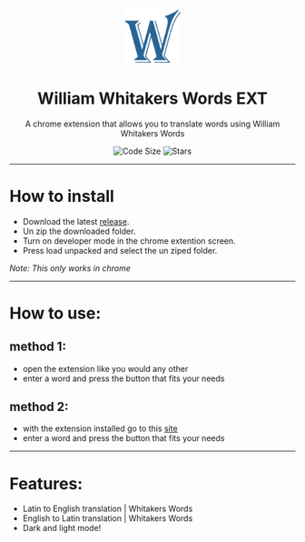 <div align="center">
  <!-- Logo and Title -->
  <img src="./images/icon.png" alt="logo" width="20%"/>
  <h1>William Whitakers Words EXT</h1>
  <p>A chrome extension that allows you to translate words using William Whitakers Words</p>

<!-- Fancy badges -->
<img src="https://img.shields.io/github/languages/code-size/cqb13/William-Whitakers-Words-EXT" alt="Code Size">
<img src="https://img.shields.io/github/stars/cqb13/William-Whitakers-Words-EXT" alt="Stars">
</div>

<hr />

# How to install

- Download the latest [release](/../../releases).
- Un zip the downloaded folder.
- Turn on developer mode in the chrome extention screen.
- Press load unpacked and select the un ziped folder.

_Note: This only works in chrome_

<hr />

# How to use:

## method 1:

- open the extension like you would any other
- enter a word and press the button that fits your needs

## method 2:

- with the extension installed go to this [site](https://archives.nd.edu/cgi-bin/wordz.pl)
- enter a word and press the button that fits your needs
<hr />

# Features:

- Latin to English translation | Whitakers Words
- English to Latin translation | Whitakers Words
- Dark and light mode!
